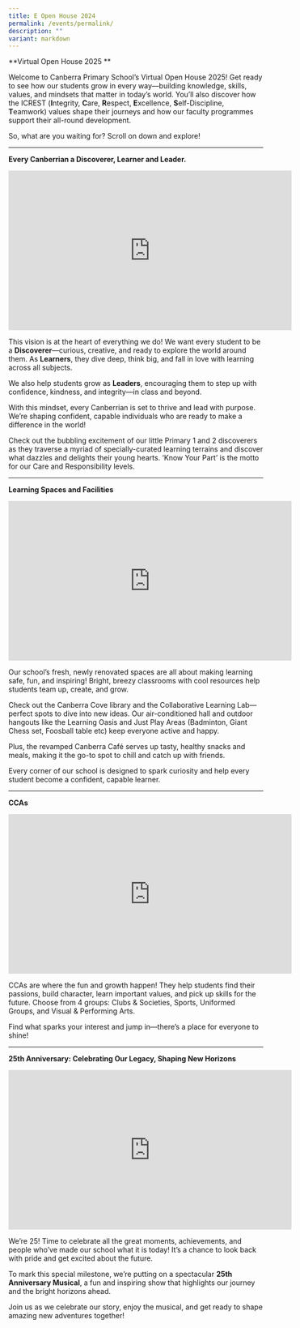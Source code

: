 ```yaml
---
title: E Open House 2024
permalink: /events/permalink/
description: ""
variant: markdown
---
```

**Virtual Open House 2025 **
<br>

Welcome to Canberra Primary School’s Virtual Open House 2025! Get ready to see how our students grow in every way—building knowledge, skills, values, and mindsets that matter in today’s world. You’ll also discover how the ICREST (**I**ntegrity, **C**are, **R**espect, **E**xcellence, **S**elf-Discipline, **T**eamwork) values shape their journeys and how our faculty programmes support their all-round development.

So, what are you waiting for? Scroll on down and explore!
<hr>



**Every Canberrian a Discoverer, Learner and Leader.**
<iframe allowfullscreen="" allow="accelerometer; autoplay; clipboard-write; encrypted-media; gyroscope; picture-in-picture; web-share" frameborder="0" title="YouTube video player" src="https://www.youtube.com/embed/7dstOjtKTSc?si=hv7d2M-cd2xMLdew" height="315" width="560"></iframe>

This vision is at the heart of everything we do! We want every student to be a **Discoverer**—curious, creative, and ready to explore the world around them. As **Learners**, they dive deep, think big, and fall in love with learning across all subjects.

We also help students grow as **Leaders**, encouraging them to step up with confidence, kindness, and integrity—in class and beyond.

With this mindset, every Canberrian is set to thrive and lead with purpose. We’re shaping confident, capable individuals who are ready to make a difference in the world!

Check out the bubbling excitement of our little Primary 1 and 2 discoverers as they traverse a myriad of specially-curated learning terrains and discover what dazzles and delights their young hearts. ‘Know Your Part’ is the motto for our Care and Responsibility levels.<br>
<hr>

**Learning Spaces and Facilities**
<iframe allowfullscreen="" allow="accelerometer; autoplay; clipboard-write; encrypted-media; gyroscope; picture-in-picture; web-share" frameborder="0" title="YouTube video player" src="https://www.youtube.com/embed/cIIBSd7-JXQ?si=0j90Db7NV41kUojt" height="315" width="560"></iframe>

Our school’s fresh, newly renovated spaces are all about making learning safe, fun, and inspiring! Bright, breezy classrooms with cool resources help students team up, create, and grow.

Check out the Canberra Cove library and the Collaborative Learning Lab—perfect spots to dive into new ideas. Our air-conditioned hall and outdoor hangouts like the Learning Oasis and Just Play Areas (Badminton, Giant Chess set, Foosball table etc) keep everyone active and happy.

Plus, the revamped Canberra Café serves up tasty, healthy snacks and meals, making it the go-to spot to chill and catch up with friends.

Every corner of our school is designed to spark curiosity and help every student become a confident, capable learner.
<hr>

**CCAs**
<iframe allowfullscreen="" allow="accelerometer; autoplay; clipboard-write; encrypted-media; gyroscope; picture-in-picture; web-share" frameborder="0" title="YouTube video player" src="https://www.youtube.com/embed/9X-7A57AAyw?si=k91wQCGDtPrDb4Ze" height="315" width="560"></iframe>

CCAs are where the fun and growth happen! They help students find their passions, build character, learn important values, and pick up skills for the future. Choose from 4 groups: Clubs &amp; Societies, Sports, Uniformed Groups, and Visual &amp; Performing Arts.

Find what sparks your interest and jump in—there’s a place for everyone to shine!
<hr>


**25th Anniversary: Celebrating Our Legacy, Shaping New Horizons**

<iframe allowfullscreen="" allow="accelerometer; autoplay; clipboard-write; encrypted-media; gyroscope; picture-in-picture; web-share" frameborder="0" title="YouTube video player" src="https://www.youtube.com/embed/cYkvnMs1fNg?si=ap0JeI0wlMAWREwo" height="315" width="560"></iframe>

We’re 25! Time to celebrate all the great moments, achievements, and people who’ve made our school what it is today! It’s a chance to look back with pride and get excited about the future.

To mark this special milestone, we’re putting on a spectacular **25th Anniversary Musical**, a fun and inspiring show that highlights our journey and the bright horizons ahead.

Join us as we celebrate our story, enjoy the musical, and get ready to shape amazing new adventures together!